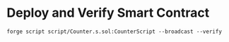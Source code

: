 # Deploy and Verify Smart Contract

`forge script script/Counter.s.sol:CounterScript --broadcast --verify`
